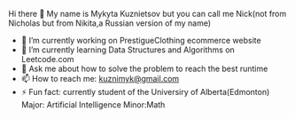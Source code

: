 Hi there 👋
My name is Mykyta Kuznietsov but you can call me Nick(not from Nicholas but from Nikita,a Russian version of my name)

- 🔭 I’m currently working on PrestigueClothing ecommerce website
- 🌱 I’m currently learning Data Structures and Algorithms on Leetcode.com
- 💬 Ask me about how to solve the problem to reach the best runtime 
- 📫 How to reach me: kuznimyk@gmail.com
- ⚡ Fun fact: currently student of the Universiry of Alberta(Edmonton) Major: Artificial Intelligence Minor:Math
